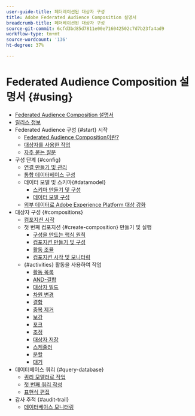 ```yaml
---
user-guide-title: 페더레이션된 대상자 구성
title: Adobe Federated Audience Composition 설명서
breadcrumb-title: 페더레이션된 대상자 구성
source-git-commit: 6cfd3bd85d7811e00e716042502c7d7b23fa4ad9
workflow-type: tm+mt
source-wordcount: '136'
ht-degree: 37%

---
```



# Federated Audience Composition 설명서 {#using}

+ [Federated Audience Composition 설명서](home.md)
+ [릴리스 정보](start/release-notes.md)
+ Federated Audience 구성 {#start} 시작
   + [Federated Audience Composition이란?](start/get-started.md)
   + [대상자를 사용한 작업](start/audiences.md)
   + [자주 묻는 질문](start/faq.md)
+ 구성 단계 {#config}
   + [연결 만들기 및 관리](connections/connections.md)
   + [통합 데이터베이스 구성](connections/federated-db.md)
   + 데이터 모델 및 스키마{#datamodel}
      + [스키마 만들기 및 구성](customer/schemas.md)
      + [데이터 모델 구성](data-management/gs-models.md)
   + [외부 데이터로 Adobe Experience Platform 대상 강화](connections/destinations.md)
+ 대상자 구성 {#compositions}
   + [컴포지션 시작](compositions/gs-compositions.md)
   + 첫 번째 컴포지션 {#create-composition} 만들기 및 실행
      + [구성을 만드는 핵심 원칙](compositions/gs-composition-creation.md)
      + [컴포지션 만들기 및 구성](compositions/create-composition.md)
      + [활동 조율](compositions/orchestrate-activities.md)
      + [컴포지션 시작 및 모니터링](compositions/start-monitor-composition.md)
   + {#activities} 활동을 사용하여 작업
      + [활동 목록](compositions/activities/about-activities.md)
      + [AND-결합](compositions/activities/and-join.md)
      + [대상자 빌드](compositions/activities/build-audience.md)
      + [차원 변경](compositions/activities/change-dimension.md)
      + [결합](compositions/activities/combine.md)
      + [중복 제거](compositions/activities/deduplication.md)
      + [보강](compositions/activities/enrichment.md)
      + [포크](compositions/activities/fork.md)
      + [조정](compositions/activities/reconciliation.md)
      + [대상자 저장](compositions/activities/save-audience.md)
      + [스케줄러](compositions/activities/scheduler.md)
      + [분할](compositions/activities/split.md)
      + [대기](compositions/activities/wait.md)
+ 데이터베이스 쿼리 {#query-database}
   + [쿼리 모델러로 작업](query/query-modeler-overview.md)
   + [첫 번째 쿼리 작성](query/build-query.md)
   + [표현식 편집](query/expression-editor.md)
+ 감사 추적 {#audit-trail}
   + [데이터베이스 모니터링](admin/audit-trail.md)
